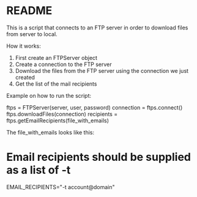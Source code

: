 # README #

This is a script that connects to an FTP server in order to download files from server to local.

How it works:

1. First create an FTPServer object
2. Create a connection to the FTP server
3. Download the files from the FTP server using the connection we just created
4. Get the list of the mail recipients

Example on how to run the script:

ftps = FTPServer(server, user, password)
connection = ftps.connect()
ftps.downloadFiles(connection)
recipients = ftps.getEmailRecipients(file_with_emails)

The file_with_emails looks like this:

# Email recipients should be supplied as a list of -t <address>
EMAIL_RECIPIENTS="-t account@domain"